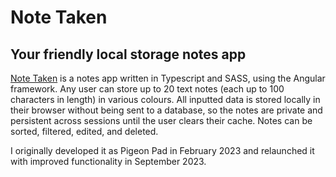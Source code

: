 # Note Taken
## Your friendly local storage notes app

[Note Taken](https://danateagle.com/notes) is a notes app written in Typescript and SASS, using the Angular framework. Any user can store up to 20 text notes (each up to 100 characters in length) in various colours. All inputted data is stored locally in their browser without being sent to a database, so the notes are private and persistent across sessions until the user clears their cache. Notes can be sorted, filtered, edited, and deleted.

I originally developed it as Pigeon Pad in February 2023 and relaunched it with improved functionality in September 2023.